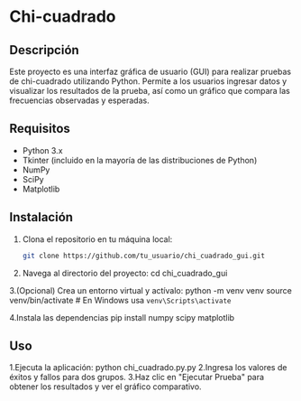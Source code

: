 # Chi-cuadrado

## Descripción
Este proyecto es una interfaz gráfica de usuario (GUI) para realizar pruebas de chi-cuadrado utilizando Python. Permite a los usuarios ingresar datos y visualizar los resultados de la prueba, así como un gráfico que compara las frecuencias observadas y esperadas.

## Requisitos
- Python 3.x
- Tkinter (incluido en la mayoría de las distribuciones de Python)
- NumPy
- SciPy
- Matplotlib

## Instalación
1. Clona el repositorio en tu máquina local:
   ```bash
   git clone https://github.com/tu_usuario/chi_cuadrado_gui.git
2. Navega al directorio del proyecto:
cd chi_cuadrado_gui

3.(Opcional) Crea un entorno virtual y actívalo:
python -m venv venv
source venv/bin/activate  # En Windows usa `venv\Scripts\activate`

4.Instala las dependencias
pip install numpy scipy matplotlib

## Uso
1.Ejecuta la aplicación:
python chi_cuadrado.py.py
2.Ingresa los valores de éxitos y fallos para dos grupos.
3.Haz clic en "Ejecutar Prueba" para obtener los resultados y ver el gráfico comparativo.
